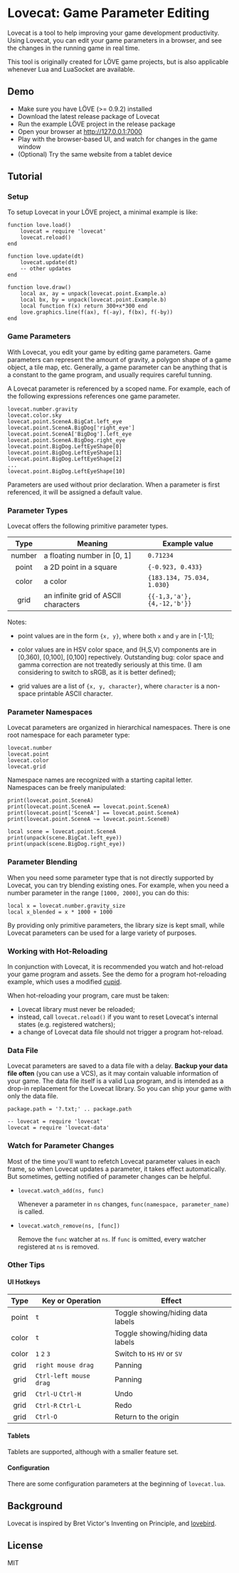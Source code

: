 
Lovecat: Game Parameter Editing
===============================

Lovecat is a tool to help improving your game development productivity. Using
Lovecat, you can edit your game parameters in a browser, and see the changes
in the running game in real time.

This tool is originally created for LÖVE game projects, but is also applicable
whenever Lua and LuaSocket are available.

Demo
----

* Make sure you have LÖVE (>= 0.9.2) installed
* Download the latest release package of Lovecat
* Run the example LÖVE project in the release package
* Open your browser at http://127.0.0.1:7000
* Play with the browser-based UI, and watch for changes in the game window
* (Optional) Try the same website from a tablet device

Tutorial
--------

### Setup

To setup Lovecat in your LÖVE project, a minimal example is like:

```
function love.load()
    lovecat = require 'lovecat'
    lovecat.reload()
end

function love.update(dt)
    lovecat.update(dt)
    -- other updates
end

function love.draw()
    local ax, ay = unpack(lovecat.point.Example.a)
    local bx, by = unpack(lovecat.point.Example.b)
    local function f(x) return 300+x*300 end
    love.graphics.line(f(ax), f(-ay), f(bx), f(-by))
end
```

### Game Parameters

With Lovecat, you edit your game by editing game parameters. Game parameters
can represent the amount of gravity, a polygon shape of a game object, a tile
map, etc. Generally, a game parameter can be anything that is a constant to
the game program, and usually requires careful tunning.

A Lovecat parameter is referenced by a scoped name. For example, each of the
following expressions references one game parameter.

```
lovecat.number.gravity
lovecat.color.sky
lovecat.point.SceneA.BigCat.left_eye
lovecat.point.SceneA.BigDog['right_eye']
lovecat.point.SceneA['BigDog'].left_eye
lovecat.point.SceneA.BigDog.right_eye
lovecat.point.BigDog.LeftEyeShape[0]
lovecat.point.BigDog.LeftEyeShape[1]
lovecat.point.BigDog.LeftEyeShape[2]
...
lovecat.point.BigDog.LeftEyeShape[10]
```

Parameters are used without prior declaration. When a parameter is first
referenced, it will be assigned a default value.

### Parameter Types

Lovecat offers the following primitive parameter types.

| Type    | Meaning                                  | Example value               |
|:-------:|------------------------------------------|-----------------------------|
| number  | a floating number in [0, 1]              | `0.71234`                   |
| point   | a 2D point in a square                   | `{-0.923, 0.433}`           |
| color   | a color                                  | `{183.134, 75.034, 1.030}`  |
| grid    | an infinite grid of ASCII characters     | `{{-1,3,'a'}, {4,-12,'b'}}` |

Notes:

* point values are in the form `{x, y}`, where both `x` and `y` are in [-1,1];

* color values are in HSV color space, and (H,S,V) components are in [0,360),
  [0,100], [0,100] repectively. Outstanding bug: color space and gamma
  correction are not treatedly seriously at this time. (I am considering to
  switch to sRGB, as it is better defined);

* grid values are a list of `{x, y, character}`, where `character` is a
  non-space printable ASCII character.

### Parameter Namespaces

Lovecat parameters are organized in hierarchical namespaces. There is one root
namespace for each parameter type:

```
lovecat.number
lovecat.point
lovecat.color
lovecat.grid
```

Namespace names are recognized with a starting capital letter. Namespaces
can be freely manipulated:

```
print(lovecat.point.SceneA)
print(lovecat.point.SceneA == lovecat.point.SceneA)
print(lovecat.point['SceneA'] == lovecat.point.SceneA)
print(lovecat.point.SceneA ~= lovecat.point.SceneB)

local scene = lovecat.point.SceneA
print(unpack(scene.BigCat.left_eye))
print(unpack(scene.BigDog.right_eye))
```

### Parameter Blending

When you need some parameter type that is not directly supported by Lovecat,
you can try blending existing ones. For example, when you need a number
parameter in the range `[1000, 2000]`, you can do this:

```
local x = lovecat.number.gravity_size
local x_blended = x * 1000 + 1000
```

By providing only primitive parameters, the library size is kept small, while
Lovecat parameters can be used for a large variety of purposes.

### Working with Hot-Reloading

In conjunction with Lovecat, it is recommended you watch and hot-reload your
game program and assets. See the demo for a program hot-reloading example,
which uses a modified [cupid](https://bitbucket.org/basicer/cupid/).

When hot-reloading your program, care must be taken:

* Lovecat library must never be reloaded;
* instead, call `lovecat.reload()` if you want to reset Lovecat's internal states (e.g. registered watchers);
* a change of Lovecat data file should not trigger a program hot-reload.

### Data File

Lovecat parameters are saved to a data file with a delay. **Backup your data
file often** (you can use a VCS), as it may contain valuable information of
your game. The data file itself is a valid Lua program, and is intended as a
drop-in replacement for the Lovecat library. So you can ship your game with
only the data file.

```
package.path = '?.txt;' .. package.path

-- lovecat = require 'lovecat'
lovecat = require 'lovecat-data'
```

### Watch for Parameter Changes

Most of the time you'll want to refetch Lovecat parameter values in each
frame, so when Lovecat updates a parameter, it takes effect automatically. But
sometimes, getting notified of parameter changes can be helpful.

* `lovecat.watch_add(ns, func)`

    Whenever a parameter in `ns` changes, `func(namespace, parameter_name)` is
    called.

* `lovecat.watch_remove(ns, [func])`

    Remove the `func` watcher at `ns`. If `func` is omitted, every watcher
    registered at `ns` is removed.

### Other Tips

#### UI Hotkeys

| Type    | Key or Operation            | Effect                            |
|:-------:|-----------------------------|-----------------------------------|
| point   | `t`                         | Toggle showing/hiding data labels |
| color   | `t`                         | Toggle showing/hiding data labels |
| color   | `1` `2` `3`                 | Switch to `HS` `HV` or `SV`       |
| grid    | `right mouse drag`          | Panning                           |
| grid    | `Ctrl-left mouse drag`      | Panning                           |
| grid    | `Ctrl-U` `Ctrl-H`           | Undo                              |
| grid    | `Ctrl-R` `Ctrl-L`           | Redo                              |
| grid    | `Ctrl-O`                    | Return to the origin              |

#### Tablets

Tablets are supported, although with a smaller feature set.

#### Configuration

There are some configuration parameters at the beginning of `lovecat.lua`.

Background
----------

Lovecat is inspired by Bret Victor's Inventing on Principle, and
[lovebird](https://github.com/rxi/lovebird).

License
-------

MIT
